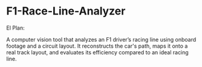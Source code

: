 # F1-Race-Line-Analyzer


El Plan:

A computer vision tool that analyzes an F1 driver’s racing line using onboard footage and a circuit layout. It reconstructs the car's path, maps it onto a real track layout, and evaluates its efficiency compared to an ideal racing line.
